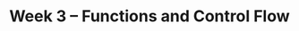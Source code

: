 ---
    title: Week 3 – Functions and Control Flow
    weekNumber: 3
    days:
      - date: 2023-10-16
        events: 
          "**LEC 8**{: .label .label-lecture } [Functions and Applying](http://datahub.ucsd.edu/user-redirect/git-sync?repo=https://github.com/dsc-courses/dsc10-2023-fa&subPath=lectures/lec08/lec08.ipynb) [✏️](resources/lectures/lec08/lec08.html)":
            "[BPD 6, 12](https://notes.dsc10.com/01-getting_started/functions-defining.html#example)"
      - date: 2023-10-18
        events:
          "**LEC 9**{: .label .label-lecture } [Grouping on Multiple Columns, Merging](http://datahub.ucsd.edu/user-redirect/git-sync?repo=https://github.com/dsc-courses/dsc10-2023-fa&subPath=lectures/lec09/lec09.ipynb) [✏️](resources/lectures/lec09/lec09.html)":
            "[BPD 11, 13](https://notes.dsc10.com/02-data_sets/groupby.html)"

          "**DIS 3**{: .label .label-disc } Data Visualizations and Functions":    
      - date: 2023-10-19
        events:
          "**Lab 2**{: .label .label-lab } **[Data Visualizations and Functions](http://datahub.ucsd.edu/user-redirect/git-sync?repo=https://github.com/dsc-courses/dsc10-2023-fa&subPath=labs/lab02/lab02.ipynb)**":
      - date: 2023-10-20
        events:
          "**LEC 10**{: .label .label-lecture } Conditional Statements and Iteration":
            "[CIT 9.0-9.2](https://inferentialthinking.com/chapters/09/Randomness.html)"

      - date: 2023-10-21
        events:
          "**HW 2**{: .label .label-hw } [**DataFrames, Data Visualization, and Functions**](http://datahub.ucsd.edu/user-redirect/git-sync?repo=https://github.com/dsc-courses/dsc10-2023-fa&subPath=homeworks/hw02/hw02.ipynb)":
---